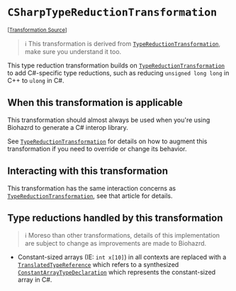 `CSharpTypeReductionTransformation`
===================================================================================================

<small>\[[Transformation Source](../../Biohazrd.CSharp/#Transformations/CSharpTypeReductionTransformation.cs)\]</small>

> ℹ This transformation is derived from [`TypeReductionTransformation`](TypeReductionTransformation.md), make sure you understand it too.

This type reduction transformation builds on [`TypeReductionTransformation`](TypeReductionTransformation.md) to add C#-specific type reductions, such as reducing `unsigned long long` in C++ to `ulong` in C#.

## When this transformation is applicable

This transformation should almost always be used when you're using Biohazrd to generate a C# interop library.

See [`TypeReductionTransformation`](TypeReductionTransformation.md) for details on how to augment this transformation if you need to override or change its behavior.

## Interacting with this transformation

This transformation has the same interaction concerns as [`TypeReductionTransformation`](TypeReductionTransformation.md), see that article for details.

## Type reductions handled by this transformation

> ℹ Moreso than other transformations, details of this implementation are subject to change as improvements are made to Biohazrd.

* Constant-sized arrays (IE: `int x[10]`) in all contexts are replaced with a [`TranslatedTypeReference`](../BuiltInTypeReferences/TranslatedTypeReference.md) which refers to a synthesized [`ConstantArrayTypeDeclaration`](../BuiltInDeclarations/ConstantArrayTypeDeclaration.md) which represents the constant-sized array in C#.
